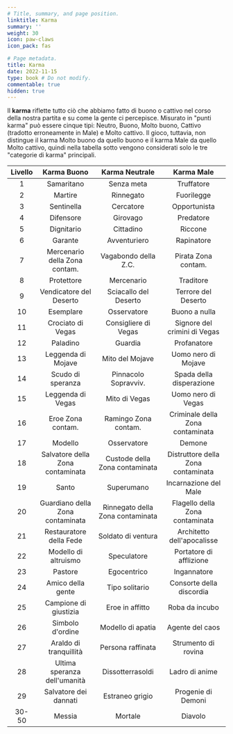 ```yaml
---
# Title, summary, and page position.
linktitle: Karma
summary: ''
weight: 30
icon: paw-claws
icon_pack: fas

# Page metadata.
title: Karma
date: 2022-11-15
type: book # Do not modify.
commentable: true
hidden: true
---
```


<div class="fnv">

Il **karma** riflette tutto ciò che abbiamo fatto di buono o cattivo nel corso della nostra partita e su come la gente ci percepisce. Misurato in "punti karma"
può essere cinque tipi: Neutro, Buono, Molto buono, Cattivo (tradotto erroneamente in Male) e Molto cattivo. Il gioco, tuttavia, non distingue il karma
Molto buono da quello buono e il karma Male da quello Molto cattivo, quindi nella tabella sotto vengono considerati solo le tre "categorie di karma"
principali.


| Livello |            Karma Buono           |          Karma Neutrale          |             Karma Male             |
|:-------:|:--------------------------------:|:--------------------------------:|:----------------------------------:|
|    1    |            Samaritano            |            Senza meta            |             Truffatore             |
|    2    |              Martire             |             Rinnegato            |             Fuorilegge             |
|    3    |            Sentinella            |             Cercatore            |            Opportunista            |
|    4    |             Difensore            |             Girovago             |              Predatore             |
|    5    |            Dignitario            |             Cittadino            |               Riccone              |
|    6    |              Garante             |           Avventuriero           |             Rapinatore             |
|    7    |   Mercenario della Zona contam.  |       Vagabondo della Z.C.       |         Pirata Zona contam.        |
|    8    |            Protettore            |            Mercenario            |              Traditore             |
|    9    |      Vendicatore del Deserto     |       Sciacallo del Deserto      |         Terrore del Deserto        |
|    10   |             Esemplare            |            Osservatore           |            Buono a nulla           |
|    11   |         Crociato di Vegas        |       Consigliere di Vegas       |    Signore del crimini di Vegas    |
|    12   |             Paladino             |              Guardia             |             Profanatore            |
|    13   |        Leggenda di Mojave        |          Mito del Mojave         |         Uomo nero di Mojave        |
|    14   |         Scudo di speranza        |       Pinnacolo Sopravviv.       |      Spada della disperazione      |
|    15   |         Leggenda di Vegas        |           Mito di Vegas          |         Uomo nero di Vegas         |
|    16   |         Eroe Zona contam.        |       Ramingo Zona contam.       |  Criminale della Zona contaminata  |
|    17   |              Modello             |            Osservatore           |               Demone               |
|    18   | Salvatore della Zona contaminata |  Custode della Zona contaminata  | Distruttore della Zona contaminata |
|    19   |               Santo              |            Superumano            |        Incarnazione del Male       |
|    20   | Guardiano della Zona contaminata | Rinnegato della Zona contaminata |   Flagello della Zona contaminata  |
|    21   |      Restauratore della Fede     |        Soldato di ventura        |     Architetto dell'apocalisse     |
|    22   |       Modello di altruismo       |            Speculatore           |       Portatore di afflizione      |
|    23   |              Pastore             |            Egocentrico           |             Ingannatore            |
|    24   |         Amico della gente        |          Tipo solitario          |      Consorte della discordia      |
|    25   |       Campione di giustizia      |          Eroe in affitto         |           Roba da incubo           |
|    26   |         Simbolo d'ordine         |         Modello di apatia        |           Agente del caos          |
|    27   |      Araldo di tranquillità      |         Persona raffinata        |         Strumento di rovina        |
|    28   |   Ultima speranza dell'umanità   |         Dissotterrasoldi         |           Ladro di anime           |
|    29   |       Salvatore dei dannati      |          Estraneo grigio         |         Progenie di Demoni         |
|  30-50  |              Messia              |              Mortale             |               Diavolo              |